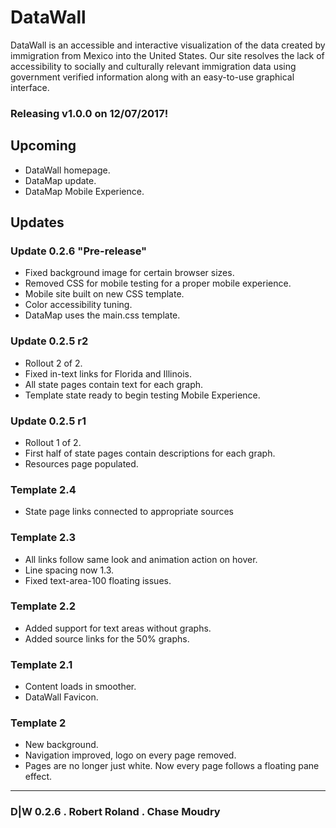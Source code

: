 # DataWall
DataWall is an accessible and interactive visualization of the data created by immigration from Mexico into the United States. Our site resolves the lack of accessibility to socially and culturally relevant immigration data using government verified information along with an easy-to-use graphical interface.

### Releasing v1.0.0 on 12/07/2017!

## Upcoming
- DataWall homepage.
- DataMap update.
- DataMap Mobile Experience.

## Updates
### Update 0.2.6 "Pre-release"
- Fixed background image for certain browser sizes.
- Removed CSS for mobile testing for a proper mobile experience.
- Mobile site built on new CSS template.
- Color accessibility tuning.
- DataMap uses the main.css template.
### Update 0.2.5 r2
- Rollout 2 of 2.
- Fixed in-text links for Florida and Illinois.
- All state pages contain text for each graph.
- Template state ready to begin testing Mobile Experience.
### Update 0.2.5 r1
- Rollout 1 of 2.
- First half of state pages contain descriptions for each graph.
- Resources page populated.
### Template 2.4
- State page links connected to appropriate sources
### Template 2.3
- All links follow same look and animation action on hover.
- Line spacing now 1.3.
- Fixed text-area-100 floating issues.
### Template 2.2
- Added support for text areas without graphs.
- Added source links for the 50% graphs.
### Template 2.1
- Content loads in smoother.
- DataWall Favicon.
### Template 2
- New background.
- Navigation improved, logo on every page removed.
- Pages are no longer just white. Now every page follows a floating pane effect.

-----------------
### D|W 0.2.6 . Robert Roland . Chase Moudry
